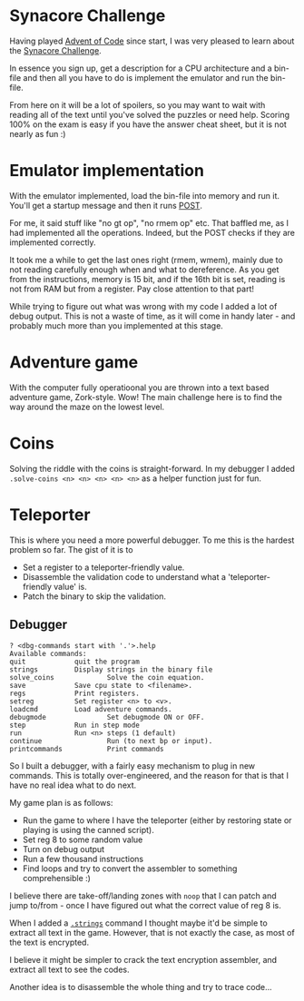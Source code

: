 # Synacore Challenge

Having played [Advent of Code](https://adventofcode.com) since start, I was very pleased to learn about the [Synacore Challenge](https://challenge.synacor.com/).

In essence you sign up, get a description for a CPU architecture and a bin-file and then all you have to do is implement the emulator and run the bin-file.

From here on it will be a lot of spoilers, so you may want to wait with reading all of the text until you've solved the puzzles or need help. Scoring 100% on the exam is easy if you have the answer cheat sheet, but it is not nearly as fun :)

# Emulator implementation

With the emulator implemented, load the bin-file into memory and run it. You'll get a startup message and then it runs [POST](https://en.wikipedia.org/wiki/Power-on_self-test).

For me, it said stuff like "no gt op", "no rmem op" etc. That baffled me, as I had implemented all the operations. Indeed, but the POST checks if they are implemented correctly.

It took me a while to get the last ones right (rmem, wmem), mainly due to not reading carefully enough when and what to dereference. As you get from the instructions, memory is 15 bit, and if the 16th bit is set, reading is not from RAM but from a register. Pay close attention to that part!

While trying to figure out what was wrong with my code I added a lot of debug output. This is not a waste of time, as it will come in handy later - and probably much more than you implemented at this stage.

# Adventure game

With the computer fully operatioonal you are thrown into a text based adventure game, Zork-style. Wow! The main challenge here is to find the way around the maze on the lowest level.

# Coins

Solving the riddle with the coins is straight-forward. In my debugger I added `.solve-coins <n> <n> <n> <n> <n>` as a helper function just for fun.

# Teleporter

This is where you need a more powerful debugger. To me this is the hardest problem so far. The gist of it is to
* Set a register to a teleporter-friendly value.
* Disassemble the validation code to understand what a 'teleporter-friendly value' is.
* Patch the binary to skip the validation.

## Debugger
```
? <dbg-commands start with '.'>.help
Available commands:
quit            quit the program
strings         Display strings in the binary file
solve_coins             Solve the coin equation.
save            Save cpu state to <filename>.
regs            Print registers.
setreg          Set register <n> to <v>.
loadcmd         Load adventure commands.
debugmode               Set debugmode ON or OFF.
step            Run in step mode
run             Run <n> steps (1 default)
continue                Run (to next bp or input).
printcommands           Print commands
```

So I built a debugger, with a fairly easy mechanism to plug in new commands. This is totally over-engineered, and the reason for that is that I have no real idea what to do next.

My game plan is as follows:
* Run the game to where I have the teleporter (either by restoring state or playing is using the canned script).
* Set reg 8 to some random value
* Turn on debug output
* Run a few thousand instructions
* Find loops and try to convert the assembler to something comprehensible :)

I believe there are take-off/landing zones with `noop` that I can patch and jump to/from - once I have figured out what the correct value of reg 8 is.

When I added a [`.strings`](https://linux.die.net/man/1/strings) command I thought maybe it'd be simple to extract all text in the game. However, that is not exactly the case, as most of the text is encrypted.

I believe it might be simpler to crack the text encryption assembler, and extract all text to see the codes.

Another idea is to disassemble the whole thing and try to trace code...